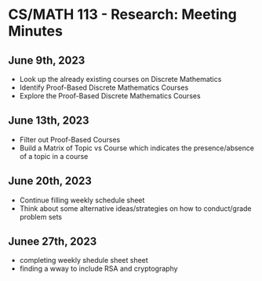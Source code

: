 # CS/MATH 113 - Research: Meeting Minutes

## June 9th, 2023

- Look up the already existing courses on Discrete Mathematics
- Identify Proof-Based Discrete Mathematics Courses
- Explore the Proof-Based Discrete Mathematics Courses

## June 13th, 2023

- Filter out Proof-Based Courses
- Build a Matrix of Topic vs Course which indicates the presence/absence of a topic in a course
## June 20th, 2023
- Continue filling weekly schedule sheet
- Think about some alternative ideas/strategies on how to conduct/grade problem sets
## Junee 27th, 2023
- completing weekly shedule sheet sheet
- finding a wway to include RSA and cryptography 

